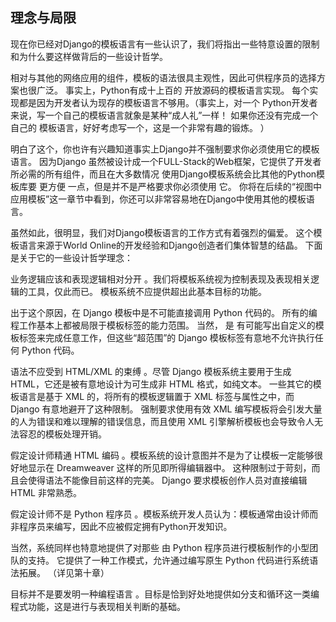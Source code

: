## 理念与局限 

现在你已经对Django的模板语言有一些认识了，我们将指出一些特意设置的限制和为什么要这样做背后的一些设计哲学。

相对与其他的网络应用的组件，模板的语法很具主观性，因此可供程序员的选择方案也很广泛。 事实上，Python有成十上百的 开放源码的模板语言实现。 每个实现都是因为开发者认为现存的模板语言不够用。（事实上，对一个 Python开发者来说，写一个自己的模板语言就象是某种“成人礼”一样！ 如果你还没有完成一个自己的 模板语言，好好考虑写一个，这是一个非常有趣的锻炼。 ）

明白了这个，你也许有兴趣知道事实上Django并不强制要求你必须使用它的模板语言。 因为Django 虽然被设计成一个FULL-Stack的Web框架，它提供了开发者所必需的所有组件，而且在大多数情况 使用Django模板系统会比其他的Python模板库要 更方便 一点，但是并不是严格要求你必须使用 它。 你将在后续的“视图中应用模板”这一章节中看到，你还可以非常容易地在Django中使用其他的模板语言。 

虽然如此，很明显，我们对Django模板语言的工作方式有着强烈的偏爱。 这个模板语言来源于World Online的开发经验和Django创造者们集体智慧的结晶。 下面是关于它的一些设计哲学理念：

业务逻辑应该和表现逻辑相对分开 。我们将模板系统视为控制表现及表现相关逻辑的工具，仅此而已。 模板系统不应提供超出此基本目标的功能。

出于这个原因，在 Django 模板中是不可能直接调用 Python 代码的。 所有的编程工作基本上都被局限于模板标签的能力范围。 当然， 是 有可能写出自定义的模板标签来完成任意工作，但这些“超范围”的 Django 模板标签有意地不允许执行任何 Python 代码。 

语法不应受到 HTML/XML 的束缚 。尽管 Django 模板系统主要用于生成 HTML，它还是被有意地设计为可生成非 HTML 格式，如纯文本。 一些其它的模板语言是基于 XML 的，将所有的模板逻辑置于 XML 标签与属性之中，而 Django 有意地避开了这种限制。 强制要求使用有效 XML 编写模板将会引发大量的人为错误和难以理解的错误信息，而且使用 XML 引擎解析模板也会导致令人无法容忍的模板处理开销。

假定设计师精通 HTML 编码 。模板系统的设计意图并不是为了让模板一定能够很好地显示在 Dreamweaver 这样的所见即所得编辑器中。 这种限制过于苛刻，而且会使得语法不能像目前这样的完美。 Django 要求模板创作人员对直接编辑 HTML 非常熟悉。

假定设计师不是 Python 程序员 。模板系统开发人员认为：模板通常由设计师而非程序员来编写，因此不应被假定拥有Python开发知识。 

当然，系统同样也特意地提供了对那些 由 Python 程序员进行模板制作的小型团队的支持。 它提供了一种工作模式，允许通过编写原生 Python 代码进行系统语法拓展。 （详见第十章） 

目标并不是要发明一种编程语言 。目标是恰到好处地提供如分支和循环这一类编程式功能，这是进行与表现相关判断的基础。 
